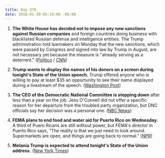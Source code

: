 ```yaml
---
title: Day 376
date: 2018-01-30 05:19:00 -08:00
---
```


1. **The White House has decided not to impose any new sanctions against Russian companies** and foreign countries doing business with blacklisted Russian defense and intelligence entities. The Trump administration told lawmakers on Monday that the new sanctions, which were passed by Congress and signed into law by Trump in August, are not necessary yet because the measure is "already serving as a deterrent." ([Politico](https://www.politico.com/story/2018/01/29/russia-sanctions-white-house-congress-376813) / [CNN](http://www.cnn.com/2018/01/29/politics/trump-russia-sanctions/index.html))

2. **Trump wants to display the names of his donors on a screen during tonight's State of the Union speech.** Trump offered anyone who is willing to pay at least $35 an opportunity to see their name displayed during a livestream of the speech. ([Washington Post](https://www.washingtonpost.com/news/post-politics/wp/2018/01/29/names-of-campaign-donors-to-be-flashed-during-live-stream-of-trumps-state-of-the-union-speech/?utm_term=.2e261880faf1))

3. **The CEO of the Democratic National Committee is stepping down** after less than a year on the job. Jess O'Connell did not offer a specific reason for her departure from the troubled party organization, but DNC officials say her decision was a personal one. ([NBC News](https://www.nbcnews.com/politics/elections/top-dnc-official-out-after-less-year-job-n842371))

4. **FEMA plans to end food and water aid for Puerto Rico on Wednesday.** A third of Puero Ricans are still without power, but FEMA's director in Puerto Rico says, "The reality is that we just need to look around. Supermarkets are open, and things are going back to normal." ([NPR](https://www.npr.org/sections/thetwo-way/2018/01/29/581511023/fema-to-end-food-and-water-aid-for-puerto-rico))

5. **Melania Trump is expected to attend tonight's State of the Union address.** ([New York Times](https://www.nytimes.com/2018/01/29/us/politics/melania-trump-state-of-the-union.html))
